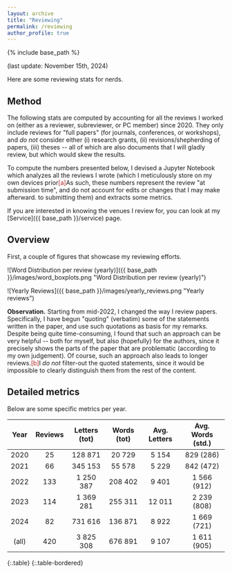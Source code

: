 ```yaml
---
layout: archive
title: "Reviewing"
permalink: /reviewing
author_profile: true
---
```


{% include base_path %}

(last update: November 15th, 2024)

Here are some reviewing stats for nerds.


## Method

The following stats are computed by accounting for all the reviews I worked on (either as a reviewer, subreviewer, or PC member) since 2020. They only include reviews for "full papers" (for journals, conferences, or workshops), and _do not_ consider either (i) research grants, (ii) revisions/shepherding of papers, (iii) theses -- all of which are also documents that I will gladly review, but which would skew the results.

To compute the numbers presented below, I devised a Jupyter Notebook which analyzes all the reviews I wrote (which I meticulously store on my own devices prior<span class="footnote"><a style="color:firebrick">[a]</a><span class="footnote_content">As such, these numbers represent the review "at submission time", and do not account for edits or changes that I may make afterward.</span></span> to submitting them) and extracts some metrics.

If you are interested in knowing the venues I review for, you can look at my [Service]({{ base_path }}/service) page.

## Overview

First, a couple of figures that showcase my reviewing efforts.


![Word Distribution per review (yearly)]({{ base_path }}/images/word_boxplots.png "Word Distribution per review (yearly)")

![Yearly Reviews]({{ base_path }}/images/yearly_reviews.png "Yearly reviews")


**Observation.** Starting from mid-2022, I changed the way I review papers. Specifically, I have begun "quoting" (verbatim) some of the statements written in the paper, and use such quotations as basis for my remarks. Despite being quite time-consuming, I found that such an approach can be very helpful -- both for myself, but also (hopefully) for the authors, since it precisely shows the parts of the paper that are problematic (according to my own judgement). Of course, such an approach also leads to longer reviews.<span class="footnote"><a style="color:firebrick">[b]</a><span class="footnote_content">I _do not_ filter-out the quoted statements, since it would be impossible to clearly distinguish them from the rest of the content.</span></span>

## Detailed metrics

Below are some specific metrics per year.



| Year  | Reviews | Letters       (tot) | Words (tot) | Avg. Letters | Avg. Words (std.) |
|:-----:|:-------:|:-------------------:|:-----------:|:------------:|:-----------------:|
| 2020  |   25    |       128 871       |   20 729    |    5 154     |     829 (286)     |
| 2021  |   66    |       345 153       |   55 578    |    5 229     |     842 (472)     |
| 2022  |   133   |      1 250 387      |   208 402   |    9 401     |    1 566 (912)    |
| 2023  |   114   |      1 369 281      |   255 311   |    12 011    |    2 239 (808)    |
| 2024  |   82    |       731 616       |   136 871   |    8 922     |    1 669 (721)    |
| (all) |   420   |      3 825 308      |   676 891   |    9 107     |    1 611 (905)    |
{:.table}
{:.table-bordered}